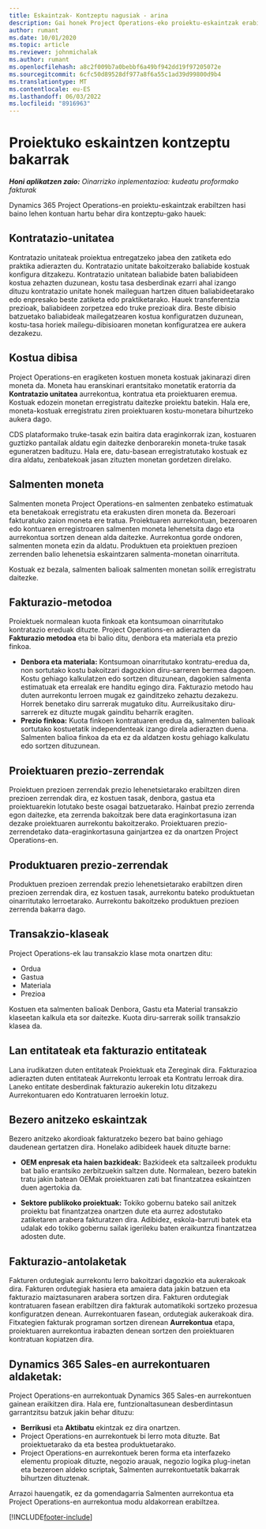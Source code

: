 ```yaml
---
title: Eskaintzak- Kontzeptu nagusiak - arina
description: Gai honek Project Operations-eko proiektu-eskaintzak erabiltzeari buruzko informazioa ematen du.
author: rumant
ms.date: 10/01/2020
ms.topic: article
ms.reviewer: johnmichalak
ms.author: rumant
ms.openlocfilehash: a8c2f009b7a0bebbf6a49bf942dd19f97205072e
ms.sourcegitcommit: 6cfc50d89528df977a8f6a55c1ad39d99800d9b4
ms.translationtype: MT
ms.contentlocale: eu-ES
ms.lasthandoff: 06/03/2022
ms.locfileid: "8916963"
---
```

# <a name="concepts-unique-to-project-quotes"></a>Proiektuko eskaintzen kontzeptu bakarrak

_**Honi aplikatzen zaio:** Oinarrizko inplementazioa: kudeatu proformako fakturak_


Dynamics 365 Project Operations-en proiektu-eskaintzak erabiltzen hasi baino lehen kontuan hartu behar dira kontzeptu-gako hauek:

## <a name="contracting-unit"></a>Kontratazio-unitatea

Kontratazio unitateak proiektua entregatzeko jabea den zatiketa edo praktika adierazten du. Kontratazio unitate bakoitzerako baliabide kostuak konfigura ditzakezu. Kontratazio unitatean baliabide baten baliabideen kostua zehazten duzunean, kostu tasa desberdinak ezarri ahal izango dituzu kontratazio unitate honek maileguan hartzen dituen baliabideetarako edo enpresako beste zatiketa edo praktiketarako. Hauek transferentzia prezioak, baliabideen zorpetzea edo truke prezioak dira. Beste dibisio batzuetako baliabideak mailegatzearen kostua konfiguratzen duzunean, kostu-tasa horiek mailegu-dibisioaren monetan konfiguratzea ere aukera dezakezu.

## <a name="cost-currency"></a>Kostua dibisa

Project Operations-en eragiketen kostuen moneta kostuak jakinarazi diren moneta da. Moneta hau eranskinari erantsitako monetatik eratorria da **Kontratazio unitatea** aurrekontua, kontratua eta proiektuaren eremua. Kostuak edozein monetan erregistratu daitezke proiektu batekin. Hala ere, moneta-kostuak erregistratu ziren proiektuaren kostu-monetara bihurtzeko aukera dago.

CDS plataformako truke-tasak ezin baitira data eraginkorrak izan, kostuaren guztizko pantailak aldatu egin daitezke denborarekin moneta-truke tasak eguneratzen badituzu. Hala ere, datu-basean erregistratutako kostuak ez dira aldatu, zenbatekoak jasan zituzten monetan gordetzen direlako.

## <a name="sales-currency"></a>Salmenten moneta

Salmenten moneta Project Operations-en salmenten zenbateko estimatuak eta benetakoak erregistratu eta erakusten diren moneta da. Bezeroari fakturatuko zaion moneta ere tratua. Proiektuaren aurrekontuan, bezeroaren edo kontuaren erregistroaren salmenten moneta lehenetsita dago eta aurrekontua sortzen denean alda daitezke. Aurrekontua gorde ondoren, salmenten moneta ezin da aldatu. Produktuen eta proiektuen prezioen zerrenden balio lehenetsia eskaintzaren salmenta-monetan oinarrituta.

Kostuak ez bezala, salmenten balioak salmenten monetan soilik erregistratu daitezke.

## <a name="billing-method"></a>Fakturazio-metodoa

Proiektuek normalean kuota finkoak eta kontsumoan oinarritutako kontratazio ereduak dituzte. Project Operations-en adierazten da **Fakturazio metodoa** eta bi balio ditu, denbora eta materiala eta prezio finkoa.

- **Denbora eta materiala:** Kontsumoan oinarritutako kontratu-eredua da, non sortutako kostu bakoitzari dagozkion diru-sarreren bermea dagoen. Kostu gehiago kalkulatzen edo sortzen dituzunean, dagokien salmenta estimatuak eta errealak ere handitu egingo dira. Fakturazio metodo hau duten aurrekontu lerroen mugak ez gainditzeko zehaztu dezakezu. Horrek benetako diru sarrerak mugatuko ditu. Aurreikusitako diru-sarrerek ez dituzte mugak gainditu beharrik eragiten.
- **Prezio finkoa:** Kuota finkoen kontratuaren eredua da, salmenten balioak sortutako kostuetatik independenteak izango direla adierazten duena. Salmenten balioa finkoa da eta ez da aldatzen kostu gehiago kalkulatu edo sortzen dituzunean.

## <a name="project-price-lists"></a>Proiektuaren prezio-zerrendak

Proiektuen prezioen zerrendak prezio lehenetsietarako erabiltzen diren prezioen zerrendak dira, ez kostuen tasak, denbora, gastua eta proiektuarekin lotutako beste osagai batzuetarako. Hainbat prezio zerrenda egon daitezke, eta zerrenda bakoitzak bere data eraginkortasuna izan dezake proiektuaren aurrekontu bakoitzerako. Proiektuaren prezio-zerrendetako data-eraginkortasuna gainjartzea ez da onartzen Project Operations-en.

## <a name="product-price-lists"></a>Produktuaren prezio-zerrendak

Produktuen prezioen zerrendak prezio lehenetsietarako erabiltzen diren prezioen zerrendak dira, ez kostuen tasak, aurrekontu bateko produktuetan oinarritutako lerroetarako. Aurrekontu bakoitzeko produktuen prezioen zerrenda bakarra dago.

## <a name="transaction-classes"></a>Transakzio-klaseak

Project Operations-ek lau transakzio klase mota onartzen ditu:

- Ordua
- Gastua
- Materiala
- Prezioa

Kostuen eta salmenten balioak Denbora, Gastu eta Material transakzio klaseetan kalkula eta sor daitezke. Kuota diru-sarrerak soilik transakzio klasea da.

## <a name="work-entities-and-billing-entities"></a>Lan entitateak eta fakturazio entitateak

Lana irudikatzen duten entitateak Proiektuak eta Zereginak dira. Fakturazioa adierazten duten entitateak Aurrekontu lerroak eta Kontratu lerroak dira. Laneko entitate desberdinak fakturazio aukerekin lotu ditzakezu Aurrekontuaren edo Kontratuaren lerroekin lotuz.

## <a name="multi-customer-deals"></a>Bezero anitzeko eskaintzak

Bezero anitzeko akordioak fakturatzeko bezero bat baino gehiago daudenean gertatzen dira. Honelako adibideek hauek dituzte barne:

- **OEM enpresak eta haien bazkideak:** Bazkideek eta saltzaileek produktu bat balio erantsiko zerbitzuekin saltzen dute. Normalean, bezero batekin tratu jakin batean OEMak proiektuaren zati bat finantzatzea eskaintzen duen agertokia da. 

- **Sektore publikoko proiektuak:** Tokiko gobernu bateko sail anitzek proiektu bat finantzatzea onartzen dute eta aurrez adostutako zatiketaren arabera fakturatzen dira. Adibidez, eskola-barruti batek eta udalak edo tokiko gobernu sailak igerileku baten eraikuntza finantzatzea adosten dute.

## <a name="invoice-schedules"></a>Fakturazio-antolaketak

Fakturen ordutegiak aurrekontu lerro bakoitzari dagozkio eta aukerakoak dira. Fakturen ordutegiak hasiera eta amaiera data jakin batzuen eta fakturazio maiztasunaren arabera sortzen dira. Fakturen ordutegiak kontratuaren fasean erabiltzen dira fakturak automatikoki sortzeko prozesua konfiguratzen denean. Aurrekontuaren fasean, ordutegiak aukerakoak dira. Fitxategien fakturak programan sortzen direnean **Aurrekontua** etapa, proiektuaren aurrekontua irabazten denean sortzen den proiektuaren kontratuan kopiatzen dira.

## <a name="changes-from-dynamics-365-sales-quote"></a>Dynamics 365 Sales-en aurrekontuaren aldaketak:

Project Operations-en aurrekontuak Dynamics 365 Sales-en aurrekontuen gainean eraikitzen dira. Hala ere, funtzionaltasunean desberdintasun garrantzitsu batzuk jakin behar dituzu:

- **Berrikusi** eta **Aktibatu** ekintzak ez dira onartzen.
- Project Operations-en aurrekontuek bi lerro mota dituzte. Bat proiektuetarako da eta bestea produktuetarako.
- Project Operations-en aurrekontuek beren forma eta interfazeko elementu propioak dituzte, negozio arauak, negozio logika plug-inetan eta bezeroen aldeko scriptak, Salmenten aurrekontuetatik bakarrak bihurtzen dituztenak.

Arrazoi hauengatik, ez da gomendagarria Salmenten aurrekontua eta Project Operations-en aurrekontua modu aldakorrean erabiltzea.


[!INCLUDE[footer-include](../../includes/footer-banner.md)]
